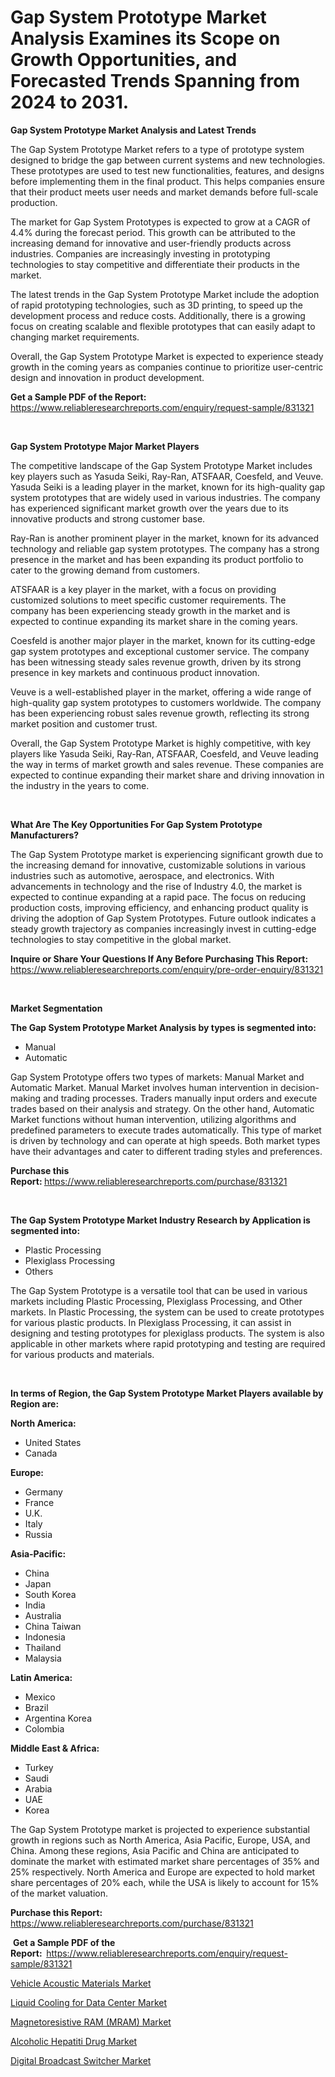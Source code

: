 <p><h1>Gap System Prototype Market Analysis Examines its Scope on Growth Opportunities, and Forecasted Trends Spanning from 2024 to 2031.</h1></p><p><strong>Gap System Prototype Market Analysis and Latest Trends</strong></p>
<p><p>The Gap System Prototype Market refers to a type of prototype system designed to bridge the gap between current systems and new technologies. These prototypes are used to test new functionalities, features, and designs before implementing them in the final product. This helps companies ensure that their product meets user needs and market demands before full-scale production.</p><p>The market for Gap System Prototypes is expected to grow at a CAGR of 4.4% during the forecast period. This growth can be attributed to the increasing demand for innovative and user-friendly products across industries. Companies are increasingly investing in prototyping technologies to stay competitive and differentiate their products in the market.</p><p>The latest trends in the Gap System Prototype Market include the adoption of rapid prototyping technologies, such as 3D printing, to speed up the development process and reduce costs. Additionally, there is a growing focus on creating scalable and flexible prototypes that can easily adapt to changing market requirements.</p><p>Overall, the Gap System Prototype Market is expected to experience steady growth in the coming years as companies continue to prioritize user-centric design and innovation in product development.</p></p>
<p><strong>Get a Sample PDF of the Report:&nbsp;</strong> <a href="https://www.reliableresearchreports.com/enquiry/request-sample/831321">https://www.reliableresearchreports.com/enquiry/request-sample/831321</a></p>
<p>&nbsp;</p>
<p><strong>Gap System Prototype Major Market Players</strong></p>
<p><p>The competitive landscape of the Gap System Prototype Market includes key players such as Yasuda Seiki, Ray-Ran, ATSFAAR, Coesfeld, and Veuve. Yasuda Seiki is a leading player in the market, known for its high-quality gap system prototypes that are widely used in various industries. The company has experienced significant market growth over the years due to its innovative products and strong customer base.</p><p> Ray-Ran is another prominent player in the market, known for its advanced technology and reliable gap system prototypes. The company has a strong presence in the market and has been expanding its product portfolio to cater to the growing demand from customers.</p><p>ATSFAAR is a key player in the market, with a focus on providing customized solutions to meet specific customer requirements. The company has been experiencing steady growth in the market and is expected to continue expanding its market share in the coming years.</p><p>Coesfeld is another major player in the market, known for its cutting-edge gap system prototypes and exceptional customer service. The company has been witnessing steady sales revenue growth, driven by its strong presence in key markets and continuous product innovation.</p><p>Veuve is a well-established player in the market, offering a wide range of high-quality gap system prototypes to customers worldwide. The company has been experiencing robust sales revenue growth, reflecting its strong market position and customer trust.</p><p>Overall, the Gap System Prototype Market is highly competitive, with key players like Yasuda Seiki, Ray-Ran, ATSFAAR, Coesfeld, and Veuve leading the way in terms of market growth and sales revenue. These companies are expected to continue expanding their market share and driving innovation in the industry in the years to come.</p></p>
<p>&nbsp;</p>
<p><strong>What Are The Key Opportunities For Gap System Prototype Manufacturers?</strong></p>
<p><p>The Gap System Prototype market is experiencing significant growth due to the increasing demand for innovative, customizable solutions in various industries such as automotive, aerospace, and electronics. With advancements in technology and the rise of Industry 4.0, the market is expected to continue expanding at a rapid pace. The focus on reducing production costs, improving efficiency, and enhancing product quality is driving the adoption of Gap System Prototypes. Future outlook indicates a steady growth trajectory as companies increasingly invest in cutting-edge technologies to stay competitive in the global market.</p></p>
<p><strong>Inquire or Share Your Questions If Any Before Purchasing This Report:</strong> <a href="https://www.reliableresearchreports.com/enquiry/pre-order-enquiry/831321">https://www.reliableresearchreports.com/enquiry/pre-order-enquiry/831321</a></p>
<p>&nbsp;</p>
<p><strong>Market Segmentation</strong></p>
<p><strong>The Gap System Prototype Market Analysis by types is segmented into:</strong></p>
<p><ul><li>Manual</li><li>Automatic</li></ul></p>
<p><p>Gap System Prototype offers two types of markets: Manual Market and Automatic Market. Manual Market involves human intervention in decision-making and trading processes. Traders manually input orders and execute trades based on their analysis and strategy. On the other hand, Automatic Market functions without human intervention, utilizing algorithms and predefined parameters to execute trades automatically. This type of market is driven by technology and can operate at high speeds. Both market types have their advantages and cater to different trading styles and preferences.</p></p>
<p><strong>Purchase this Report:&nbsp;</strong><a href="https://www.reliableresearchreports.com/purchase/831321">https://www.reliableresearchreports.com/purchase/831321</a></p>
<p>&nbsp;</p>
<p><strong>The Gap System Prototype Market Industry Research by Application is segmented into:</strong></p>
<p><ul><li>Plastic Processing</li><li>Plexiglass Processing</li><li>Others</li></ul></p>
<p><p>The Gap System Prototype is a versatile tool that can be used in various markets including Plastic Processing, Plexiglass Processing, and Other markets. In Plastic Processing, the system can be used to create prototypes for various plastic products. In Plexiglass Processing, it can assist in designing and testing prototypes for plexiglass products. The system is also applicable in other markets where rapid prototyping and testing are required for various products and materials.</p></p>
<p>&nbsp;</p>
<p><strong>In terms of Region, the Gap System Prototype Market Players available by Region are:</strong></p>
<p>
    <p> <strong> North America: </strong>
        <ul>
            <li>United States</li>
            <li>Canada</li>
        </ul>
        </p> 
    <p> <strong> Europe: </strong>
        <ul>
            <li>Germany</li>
            <li>France</li>
            <li>U.K.</li>
            <li>Italy</li>
            <li>Russia</li>
        </ul>
        </p> 
    <p> <strong> Asia-Pacific: </strong>
        <ul>
            <li>China</li>
            <li>Japan</li>
            <li>South Korea</li>
            <li>India</li>
            <li>Australia</li>
            <li>China Taiwan</li>
            <li>Indonesia</li>
            <li>Thailand</li>
            <li>Malaysia</li>
        </ul>
        </p> 
    <p> <strong> Latin America: </strong>
        <ul>
            <li>Mexico</li>
            <li>Brazil</li>
            <li>Argentina Korea</li>
            <li>Colombia</li>
        </ul>
        </p> 
    <p> <strong> Middle East & Africa: </strong>
        <ul>
            <li>Turkey</li>
            <li>Saudi</li>
            <li>Arabia</li>
            <li>UAE</li>
            <li>Korea</li>
        </ul>
    </p>
    </p>
<p><p>The Gap System Prototype market is projected to experience substantial growth in regions such as North America, Asia Pacific, Europe, USA, and China. Among these regions, Asia Pacific and China are anticipated to dominate the market with estimated market share percentages of 35% and 25% respectively. North America and Europe are expected to hold market share percentages of 20% each, while the USA is likely to account for 15% of the market valuation.</p></p>
<p><strong>Purchase this Report: </strong><a href="https://www.reliableresearchreports.com/purchase/831321">https://www.reliableresearchreports.com/purchase/831321</a></p>
<p>&nbsp;<strong>Get a Sample PDF of the Report:&nbsp;&nbsp;</strong><a href="https://www.reliableresearchreports.com/enquiry/request-sample/831321">https://www.reliableresearchreports.com/enquiry/request-sample/831321</a></p>
<p><strong></strong></p>
<p><p><a href="https://issuu.com/reportprime-2/docs/vehicle-acoustic-materials-market-size-2030.pptx">Vehicle Acoustic Materials Market</a></p><p><a href="https://issuu.com/reportprime-2/docs/liquid-cooling-for-data-center-market-size-2030.pp">Liquid Cooling for Data Center Market</a></p><p><a href="https://github.com/YashRP12/Market-Research-Report-List-3/blob/main/magnetoresistive-ram-mram-market.md">Magnetoresistive RAM (MRAM) Market</a></p><p><a href="https://medium.com/@caylawisoky8698/alcoholic-hepatiti-drug-market-size-market-outlook-and-market-forecast-2024-to-2031-b748580200be">Alcoholic Hepatiti Drug Market</a></p><p><a href="https://github.com/khayangel/Market-Research-Report-List-2/blob/main/digital-broadcast-switcher-market.md">Digital Broadcast Switcher Market</a></p></p>